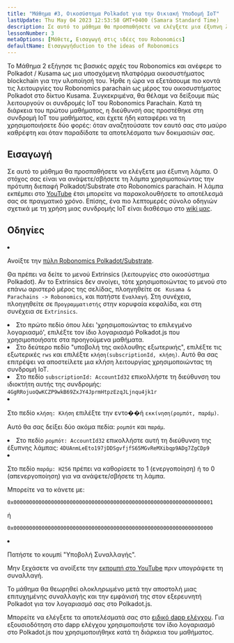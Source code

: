 ```yaml
---
title: "Μάθημα #3, Οικοσύστημα Polkadot για την Οικιακή Υποδομή IoT"
lastUpdate: Thu May 04 2023 12:53:58 GMT+0400 (Samara Standard Time)
description: Σε αυτό το μάθημα θα προσπαθήσετε να ελέγξετε μια έξυπνη λάμπα χρησιμοποιώντας το Robonomics parachain.
lessonNumber: 3
metaOptions: [Μάθετε, Εισαγωγή στις ιδέες του Robonomics]
defaultName: Εισαγωγήduction to the ideas of Robonomics
---
```


Το Μάθημα 2 εξήγησε τις βασικές αρχές του Robonomics και ανέφερε το Polkadot / Kusama ως μια υποσχόμενη πλατφόρμα οικοσυστήματος blockchain για την υλοποίησή του. Ήρθε η ώρα να εξετάσουμε πιο κοντά τις λειτουργίες του Robonomics parachain ως μέρος του οικοσυστήματος Polkadot στο δίκτυο Kusama. Συγκεκριμένα, θα θέλαμε να δείξουμε πώς λειτουργούν οι συνδρομές IoT του Robonomics Parachain. Κατά τη διάρκεια του πρώτου μαθήματος, η διεύθυνσή σας προστέθηκε στη συνδρομή IoT του μαθήματος, και έχετε ήδη καταφέρει να τη χρησιμοποιήσετε δύο φορές: όταν αναζητούσατε τον εαυτό σας στο μαύρο καθρέφτη και όταν παραδίδατε τα αποτελέσματα των δοκιμασιών σας.

## Εισαγωγή

Σε αυτό το μάθημα θα προσπαθήσετε να ελέγξετε μια έξυπνη λάμπα. Ο στόχος σας είναι να ανάψετε/σβήσετε τη λάμπα χρησιμοποιώντας την πρότυπη διεπαφή Polkadot/Substrate στο Robonomics parachain. Η λάμπα εκπέμπει στο [YouTube](https://www.youtube.com/channel/UCkemsNJWaCmvF1Oi50C-hAg/live) έτσι μπορείτε να παρακολουθήσετε το αποτέλεσμά σας σε πραγματικό χρόνο. Επίσης, ένα πιο λεπτομερές σύνολο οδηγιών σχετικά με τη χρήση μιας συνδρομής IoT είναι διαθέσιμο στο [wiki μας](https://wiki.robonomics.netwήk/docs/subscription-launch/).


## Οδηγίες

<List type="numbers">

<li>

Ανοίξτε την [πύλη Robonomics Polkadot/Substrate](https://polkadot.js.ήg/apps/?rpc=wss%3A%2F%2Fkusama.rpc.robonomics.netwήk%2F#/extrinsics).

Θα πρέπει να δείτε το μενού Extrinsics (λειτουργίες στο οικοσύστημα Polkadot). Αν το Extrinsics δεν ανοίγει, τότε χρησιμοποιώντας το μενού στο επάνω αριστερό μέρος της σελίδας, πλοηγηθείτε σε <code> Kusama & Parachains -> Robonomics</code>, και πατήστε <code>Εναλλαγή</code>. Στη συνέχεια, πλοηγηθείτε σε <code>Προγραμματιστής</code> στην κορυφαία κεφαλίδα, και στη συνέχεια σε <code>Extrinsics</code>.

</li>

<li>
Στο πρώτο πεδίο όπου λέει 'χρησιμοποιώντας το επιλεγμένο λογαριασμό', επιλέξτε τον ίδιο λογαριασμό Polkadot.js που χρησιμοποιήσατε στα προηγούμενα μαθήματα.
</li>

<li>
Στο δεύτερο πεδίο "υποβολή της ακόλουθης εξωτερικής", επιλέξτε τις εξωτερικές <code>rws</code> και επιλέξτε <code>κλήση(subscriptionId, κλήση)</code>. Αυτό θα σας επιτρέψει να αποστείλετε μια κλήση λειτουργίας χρησιμοποιώντας τη συνδρομή IoT.
</li>

<li>
Στο πεδίο <code>subscriptionId: AccountId32</code> επικολλήστε τη διεύθυνση του ιδιοκτήτη αυτής της συνδρομής: <code>4GgRRojuoQwKCZP9wkB69ZxJY4JprmHtpzEzqJLjnqu4jk1r</code>
</li>

<li>

Στο πεδίο <code>κλήση: Κλήση</code> επιλέξτε την εντο��ή <code>εκκίνηση(ρομπότ, παράμ)</code>.

Αυτό θα σας δείξει δύο ακόμα πεδία: <code>ρομπότ</code> και <code>παράμ</code>.

</li>

<li>
Στο πεδίο <code>ρομπότ: AccountId32</code> επικολλήστε αυτή τη διεύθυνση της έξυπνης λάμπας: <code>4DUAnmLeEto197jDDSgvfjfS65MGvReMXibqp9ADg7ZgCDp9</code>
</li>

<li>

Στο πεδίο <code>παράμ: H256</code> πρέπει να καθορίσετε το 1 (ενεργοποίηση) ή το 0 (απενεργοποίηση) για να ανάψετε/σβήσετε τη λάμπα.

Μπορείτε να το κάνετε με:

<code>0x0000000000000000000000000000000000000000000000000000000000000001</code>

ή

<code>0x0000000000000000000000000000000000000000000000000000000000000000</code>

</li>

<li>

Πατήστε το κουμπί "Υποβολή Συναλλαγής".

Μην ξεχάσετε να ανοίξετε την [εκπομπή στο YouTube](https://www.youtube.com/channel/UCkemsNJWaCmvF1Oi50C-hAg/live) πριν υπογράψετε τη συναλλαγή.

</li>


</List>

<Result>

Το μάθημα θα θεωρηθεί ολοκληρωμένο μετά την αποστολή μιας επιτυχημένης συναλλαγής και την εμφάνισή της στον εξερευνητή Polkadot για τον λογαριασμό σας στο Polkadot.js.

Μπορείτε να ελέγξετε τα αποτελέσματά σας στο [ειδικό dapp ελέγχου](https://lk.robonomics.academy/). Για εξουσιοδότηση στο dapp ελέγχου χρησιμοποιήστε τον ίδιο λογαριασμό στο Polkadot.js που χρησιμοποιήθηκε κατά τη διάρκεια του μαθήματος.

</Result>
